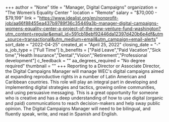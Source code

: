 +++
author = "None"
title = "Manager, Digital Campaigns"
organization = "The Women’s Equality Center "
location = "Remote"
salary = "$70,000 - $79,199"
link = "https://www.idealist.org/en/nonprofit-job/aa66f88455ea437b9789f36c35449a3b-manager-digital-campaigns-womens-equality-center-a-project-of-the-new-venture-fund-washington?utm_content=regular&email_id=591cb18ebf92446da12397d420b6e4df&utm_source=transactional&utm_medium=email&utm_campaign=email-alerts"
sort_date = "2022-04-25"
created_at = "April 25, 2022"
closing_date = "-"
a_job_type = ["Full Time"]
b_benefits = ["Paid Leave","Paid Vacation","Sick time","Health Insurance","Dental","Vision","Retirement","Professional development"]
c_feedback = ""
aa_degrees_required = "No degree required"
thumbnail = ""
+++
Reporting to a Director or Associate Director, the Digital Campaigns Manager will manage WEC's digital campaigns aimed at expanding reproductive rights in a number of Latin American and Caribbean countries. This role will play an integral part in developing and implementing digital strategies and tactics, growing online communities, and using persuasive messaging. This is a great opportunity for someone who is creative and has a deep understanding of how to use digital (organic and paid) communications to reach decision-makers and help sway public opinion. The Digital Campaigns Manager will need to be bilingual, and fluently speak, write, and read in Spanish and English. 